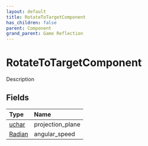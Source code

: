 ```yaml
---
layout: default
title: RotateToTargetComponent
has_children: false
parent: Component
grand_parent: Game Reflection
---
```

# RotateToTargetComponent
Description 

## Fields

| Type | Name |
|:-------------|:--------------|
| [uchar](/docs/game-reflection/enums/uchar) | projection_plane |
| [Radian](/docs/game-reflection/classes/radian) | angular_speed |

